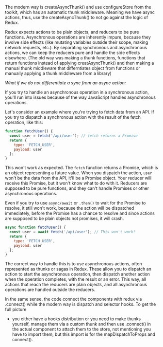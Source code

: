 The modern way is createAsyncThunk() and use configureStore from the toolkit, which has an automatic thunk middleware. Meaning we have async actions, thus, use the createAsyncThunk() to not go against the logic of Redux. 

Redux expects actions to be plain objects, and reducers to be pure functions. Asynchronous operations are inherently impure, because they involve side effects (like mutating variables outside their scope, making network requests, etc.). By separating synchronous and asynchronous actions, we can keep the reducers pure and handle the side effects elsewhere. (The old way was making a thunk functions, functions that return functions instead of applying creatAsyncThunk() and then making a manual thunk middleware that differntiates object from functions or manually applying a thunk middleware from a library)

*What if we do not differentiate a sync from an async action:*

If you try to handle an asynchronous operation in a synchronous action, you'll run into issues because of the way JavaScript handles asynchronous operations.

Let's consider an example where you're trying to fetch data from an API. If you try to dispatch a synchronous action with the result of the fetch operation, like this:

```javascript
function fetchUser() {
  const user = fetch('/api/user'); // fetch returns a Promise
  return {
    type: 'FETCH_USER',
    payload: user
  };
}
```

This won't work as expected. The `fetch` function returns a Promise, which is an object representing a future value. When you dispatch the action, `user` won't be the data from the API, it'll be a Promise object. Your reducer will receive this Promise, but it won't know what to do with it. Reducers are supposed to be pure functions, and they can't handle Promises or other asynchronous operations.

Even if you try to use `async/await` or `.then()` to wait for the Promise to resolve, it still won't work, because the action will be dispatched immediately, before the Promise has a chance to resolve and since actions are supposed to be plain objects not promises, it will crash.

```javascript
async function fetchUser() {
  const user = await fetch('/api/user'); // This won't work!
  return {
    type: 'FETCH_USER',
    payload: user
  };
}
```

The correct way to handle this is to use asynchronous actions, often represented as thunks or sagas in Redux. These allow you to dispatch an action to start the asynchronous operation, then dispatch another action when the operation completes, with the result or an error. This way, all actions that reach the reducers are plain objects, and all asynchronous operations are handled outside the reducers.

In the same sense, the code connect the components with redux via .connect() while the modern way is dispatch and selector hooks. To get the full picture
- you either have a hooks distribution or you need to make thunks yourself, manage them via a custom thunk and then use .connect() in the actual component to attach them to the store, not mentioning you have to import them, but this import is for the mapDispatchToProps and connect().